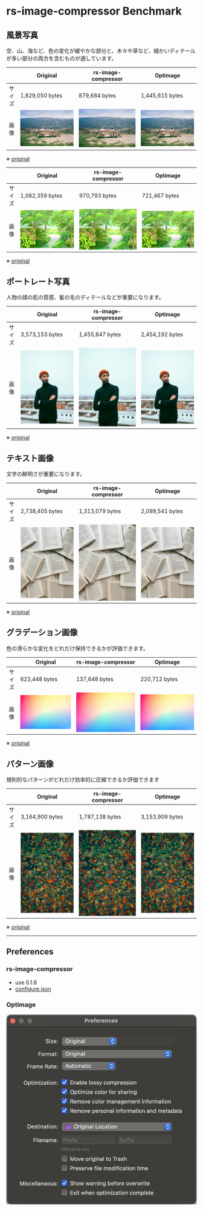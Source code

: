 # rs-image-compressor Benchmark

## 風景写真

空、山、海など、色の変化が緩やかな部分と、木々や草など、細かいディテールが多い部分の両方を含むものが適しています。

|     | Original                    | rs-image-compressor                    | Optimage                    |
|-----|-----------------------------|----------------------------------------|-----------------------------|
| サイズ | 1,829,050 bytes             | 879,684 bytes                          | 1,445,615 bytes             |
| 画像  | ![](images/original/01.jpg) | ![](images/rs-image-compressor/01.jpg) | ![](images/optimage/01.jpg) |

※ [original](https://unsplash.com/ja/写真/2人のサイクリストが風光明媚な景色を眺めることができます-KxXdo-k1cjE)

|     | Original                    | rs-image-compressor                    | Optimage                    |
|-----|-----------------------------|----------------------------------------|-----------------------------|
| サイズ | 1,082,359 bytes             | 970,793 bytes                          | 721,467 bytes               |
| 画像  | ![](images/original/01.png) | ![](images/rs-image-compressor/01.png) | ![](images/optimage/01.png) |

※ [original](https://sozai-good.com/download?id=4780&type=2&subnumber=0&extention=png)

## ポートレート写真

人物の顔の肌の質感、髪の毛のディテールなどが重要になります。

|     | Original                    | rs-image-compressor                    | Optimage                    |
|-----|-----------------------------|----------------------------------------|-----------------------------|
| サイズ | 3,573,153 bytes             | 1,455,847 bytes                        | 2,454,192 bytes             |
| 画像  | ![](images/original/02.jpg) | ![](images/rs-image-compressor/02.jpg) | ![](images/optimage/02.jpg) |

※ [original](https://unsplash.com/ja/写真/バルコニーの近くに立つ男性-5aGUyCW_PJw)

## テキスト画像

文字の鮮明さが重要になります。

|     | Original                    | rs-image-compressor                    | Optimage                    |
|-----|-----------------------------|----------------------------------------|-----------------------------|
| サイズ | 2,738,405 bytes             | 1,313,079 bytes                        | 2,099,541 bytes             |
| 画像  | ![](images/original/03.jpg) | ![](images/rs-image-compressor/03.jpg) | ![](images/optimage/03.jpg) |

※ [original](https://unsplash.com/ja/写真/白いテーブルに白いプリンター用紙-gETBUi_oRgQ)

## グラデーション画像

色の滑らかな変化をどれだけ保持できるかが評価できます。

|     | Original                    | rs-image-compressor                    | Optimage                    |
|-----|-----------------------------|----------------------------------------|-----------------------------|
| サイズ | 623,448 bytes               | 137,648 bytes                          | 220,712 bytes               |
| 画像  | ![](images/original/04.jpg) | ![](images/rs-image-compressor/04.jpg) | ![](images/optimage/04.jpg) |

※ [original](https://unsplash.com/ja/写真/青と白の抽象画-J6LMHbdW1k8)

## パターン画像

規則的なパターンがどれだけ効率的に圧縮できるか評価できます

|     | Original                    | rs-image-compressor                    | Optimage                    |
|-----|-----------------------------|----------------------------------------|-----------------------------|
| サイズ | 3,164,900 bytes             | 1,787,138 bytes                        | 3,153,909 bytes             |
| 画像  | ![](images/original/05.jpg) | ![](images/rs-image-compressor/05.jpg) | ![](images/optimage/05.jpg) |

※ [original](https://unsplash.com/ja/写真/たくさんの木々のある森の空撮-MUtNG8GurSQ)

---

## Preferences

### rs-image-compressor

* use 0.1.6
* [configure.json](images/rs-image-compressor/configure.json)

### Optimage

![](images/optimage/preference.png)
